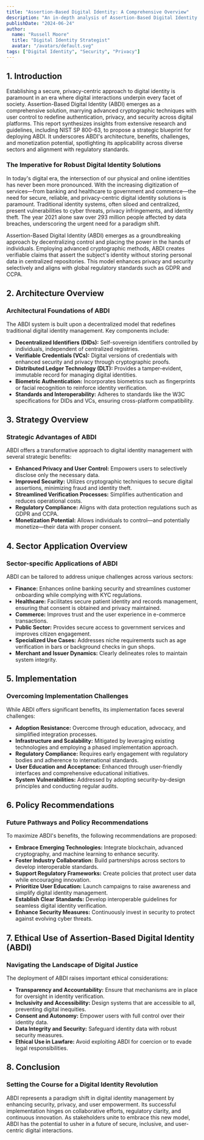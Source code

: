```yaml
---
title: "Assertion-Based Digital Identity: A Comprehensive Overview"
description: "An in-depth analysis of Assertion-Based Digital Identity (ABDI) and its implications for digital trust and security."
publishDate: "2024-06-24"
author:
  name: "Russell Moore"
  title: "Digital Identity Strategist"
  avatar: "/avatars/default.svg"
tags: ["Digital Identity", "Security", "Privacy"]
---
```


## 1. Introduction

Establishing a secure, privacy-centric approach to digital identity is paramount in an era where digital interactions underpin every facet of society. Assertion-Based Digital Identity (ABDI) emerges as a comprehensive solution, marrying advanced cryptographic techniques with user control to redefine authentication, privacy, and security across digital platforms. This report synthesizes insights from extensive research and guidelines, including NIST SP 800-63, to propose a strategic blueprint for deploying ABDI. It underscores ABDI's architecture, benefits, challenges, and monetization potential, spotlighting its applicability across diverse sectors and alignment with regulatory standards.

### The Imperative for Robust Digital Identity Solutions

In today's digital era, the intersection of our physical and online identities has never been more pronounced. With the increasing digitization of services—from banking and healthcare to government and commerce—the need for secure, reliable, and privacy-centric digital identity solutions is paramount. Traditional identity systems, often siloed and centralized, present vulnerabilities to cyber threats, privacy infringements, and identity theft. The year 2021 alone saw over 293 million people affected by data breaches, underscoring the urgent need for a paradigm shift.

Assertion-Based Digital Identity (ABDI) emerges as a groundbreaking approach by decentralizing control and placing the power in the hands of individuals. Employing advanced cryptographic methods, ABDI creates verifiable claims that assert the subject's identity without storing personal data in centralized repositories. This model enhances privacy and security selectively and aligns with global regulatory standards such as GDPR and CCPA.

## 2. Architecture Overview

### Architectural Foundations of ABDI

The ABDI system is built upon a decentralized model that redefines traditional digital identity management. Key components include:

- **Decentralized Identifiers (DIDs):** Self-sovereign identifiers controlled by individuals, independent of centralized registries.
- **Verifiable Credentials (VCs):** Digital versions of credentials with enhanced security and privacy through cryptographic proofs.
- **Distributed Ledger Technology (DLT):** Provides a tamper-evident, immutable record for managing digital identities.
- **Biometric Authentication:** Incorporates biometrics such as fingerprints or facial recognition to reinforce identity verification.
- **Standards and Interoperability:** Adheres to standards like the W3C specifications for DIDs and VCs, ensuring cross-platform compatibility.

## 3. Strategy Overview

### Strategic Advantages of ABDI

ABDI offers a transformative approach to digital identity management with several strategic benefits:

- **Enhanced Privacy and User Control:** Empowers users to selectively disclose only the necessary data.
- **Improved Security:** Utilizes cryptographic techniques to secure digital assertions, minimizing fraud and identity theft.
- **Streamlined Verification Processes:** Simplifies authentication and reduces operational costs.
- **Regulatory Compliance:** Aligns with data protection regulations such as GDPR and CCPA.
- **Monetization Potential:** Allows individuals to control—and potentially monetize—their data with proper consent.

## 4. Sector Application Overview

### Sector-specific Applications of ABDI

ABDI can be tailored to address unique challenges across various sectors:

- **Finance:** Enhances online banking security and streamlines customer onboarding while complying with KYC regulations.
- **Healthcare:** Facilitates secure patient identity and records management, ensuring that consent is obtained and privacy maintained.
- **Commerce:** Improves trust and the user experience in e-commerce transactions.
- **Public Sector:** Provides secure access to government services and improves citizen engagement.
- **Specialized Use Cases:** Addresses niche requirements such as age verification in bars or background checks in gun shops.
- **Merchant and Issuer Dynamics:** Clearly delineates roles to maintain system integrity.

## 5. Implementation

### Overcoming Implementation Challenges

While ABDI offers significant benefits, its implementation faces several challenges:

- **Adoption Resistance:** Overcome through education, advocacy, and simplified integration processes.
- **Infrastructure and Scalability:** Mitigated by leveraging existing technologies and employing a phased implementation approach.
- **Regulatory Compliance:** Requires early engagement with regulatory bodies and adherence to international standards.
- **User Education and Acceptance:** Enhanced through user-friendly interfaces and comprehensive educational initiatives.
- **System Vulnerabilities:** Addressed by adopting security-by-design principles and conducting regular audits.

## 6. Policy Recommendations

### Future Pathways and Policy Recommendations

To maximize ABDI's benefits, the following recommendations are proposed:

- **Embrace Emerging Technologies:** Integrate blockchain, advanced cryptography, and machine learning to enhance security.
- **Foster Industry Collaboration:** Build partnerships across sectors to develop interoperable standards.
- **Support Regulatory Frameworks:** Create policies that protect user data while encouraging innovation.
- **Prioritize User Education:** Launch campaigns to raise awareness and simplify digital identity management.
- **Establish Clear Standards:** Develop interoperable guidelines for seamless digital identity verification.
- **Enhance Security Measures:** Continuously invest in security to protect against evolving cyber threats.

## 7. Ethical Use of Assertion-Based Digital Identity (ABDI)

### Navigating the Landscape of Digital Justice

The deployment of ABDI raises important ethical considerations:

- **Transparency and Accountability:** Ensure that mechanisms are in place for oversight in identity verification.
- **Inclusivity and Accessibility:** Design systems that are accessible to all, preventing digital inequities.
- **Consent and Autonomy:** Empower users with full control over their identity data.
- **Data Integrity and Security:** Safeguard identity data with robust security measures.
- **Ethical Use in Lawfare:** Avoid exploiting ABDI for coercion or to evade legal responsibilities.

## 8. Conclusion

### Setting the Course for a Digital Identity Revolution

ABDI represents a paradigm shift in digital identity management by enhancing security, privacy, and user empowerment. Its successful implementation hinges on collaborative efforts, regulatory clarity, and continuous innovation. As stakeholders unite to embrace this new model, ABDI has the potential to usher in a future of secure, inclusive, and user-centric digital interactions.